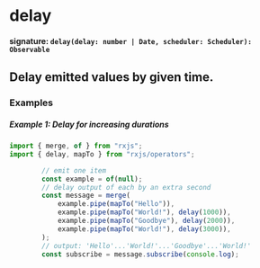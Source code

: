 # delay

#### signature: `delay(delay: number | Date, scheduler: Scheduler): Observable`

## Delay emitted values by given time.

### Examples

##### Example 1: Delay for increasing durations

```ts
import { merge, of } from "rxjs";
import { delay, mapTo } from "rxjs/operators";

        // emit one item
        const example = of(null);
        // delay output of each by an extra second
        const message = merge(
            example.pipe(mapTo("Hello")),
            example.pipe(mapTo("World!"), delay(1000)),
            example.pipe(mapTo("Goodbye"), delay(2000)),
            example.pipe(mapTo("World!"), delay(3000)),
        );
        // output: 'Hello'...'World!'...'Goodbye'...'World!'
        const subscribe = message.subscribe(console.log);
```